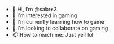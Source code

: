 - 👋 Hi, I’m @sabre3
- 👀 I’m interested in gaming
- 🌱 I’m currently learning how to game
- 💞️ I’m looking to collaborate on gaming
- 📫 How to reach me: Just yell lol

<!---
sabre3/sabre3 is a ✨ special ✨ repository because its `README.md` (this file) appears on your GitHub profile.
You can click the Preview link to take a look at your changes.
--->
